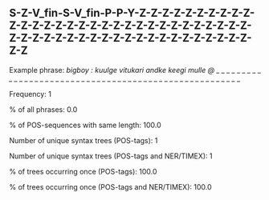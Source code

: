 ## S-Z-V_fin-S-V_fin-P-P-Y-Z-Z-Z-Z-Z-Z-Z-Z-Z-Z-Z-Z-Z-Z-Z-Z-Z-Z-Z-Z-Z-Z-Z-Z-Z-Z-Z-Z-Z-Z-Z-Z-Z-Z-Z-Z-Z-Z-Z-Z-Z-Z-Z-Z-Z-Z-Z-Z-Z-Z-Z-Z-Z-Z

Example phrase: *bigboy : kuulge vitukari andke keegi mulle @ _ _ _ _ _ _ _ _ _ _ _ _ _ _ _ _ _ _ _ _ _ _ _ _ _ _ _ _ _ _ _ _ _ _ _ _ _ _ _ _ _ _ _ _ _ _ _ _ _ _ _ _ _ _*

Frequency: 1

% of all phrases: 0.0

% of POS-sequences with same length: 100.0

Number of unique syntax trees (POS-tags): 1

Number of unique syntax trees (POS-tags and NER/TIMEX): 1

% of trees occurring once (POS-tags): 100.0

% of trees occurring once (POS-tags and NER/TIMEX): 100.0

